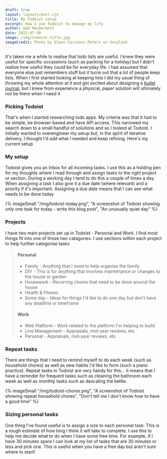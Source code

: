 ```yaml
---
draft: true
layout: layouts/post.njk
title: My Todoist setup
excerpt: How I use Todoist to manage my life
author: Ged MacDermott
date: 2023-07-30
image: /img/todoist-title.jpg
imageCredit: Photo by Glenn Carstens-Peters on Unsplash
---
```


It's taken me a while to realise that todo lists are useful. I knew they were useful for specific occassions (such as packing for a holiday) but I didn't realise how useful they could be for everyday life. I had assumed that everyone else just remembers stuff but it turns out that a lot of people keep lists. When I first started looking at keeping lists I did my usual thing of throwing my whole attention at it and got excited about designing a <a href="https://en.wikipedia.org/wiki/Bullet_journal">bullet journal</a>, but I knew from experience a physical, paper solution will ultimately not be there when I need it

### Picking Todoist

<p>That's when I started researching todo apps. My criteria was that it had to be simple, be browser-based and have API access. This narrowed my search down to a small handful of solutions and so I looked at Todoist. I initially wanted to overengineer my setup but, in the spirit of iterative delivery, I thought I'd add what I needed and keep refining. Here's my current setup</p>

### My setup

Todoist gives you an Inbox for all incoming tasks. I use this as a holding pen for my thoughts where I read through and assign tasks to the right project or section. During a working day I tend to do this a couple of times a day. When assigning a task I also give it a due date (where relevant) and a priority if it's important. Assigning a due date means that I can see what needs to be done today

{% imageSmall "/img/todoist-today.png", "A screenshot of Todoist showing only one task for today - write this blog post", "An unusually quiet day" %}

### Projects

I have two main projects set up in Todoist - Personal and Work. I find most things fit into one of those two catagories. I use sections within each project to help further categorise tasks

> #### Personal
>
> - Family - Anything that I need to help organise the family
> - DIY - This is for anything that involves maintenance or changes to the house or garden
> - Housework - Recurring chores that need to be done around the house
> - Health & Fitness
> - Some day - Ideas for things I'd like to do one day but don't have any deadline or timeframe
>
> #### Work
>
> - Web Platform - Work related to the platform I'm helping to build
> - Line Management - Appraisals, mid-year reviews, etc
> - Personal - Appraisals, mid-year reviews, etc

### Repeat tasks

There are things that I need to remind myself to do each week (such as household chores) as well as new habits I'd like to form (such a piano practice). Repeat tasks in Todoist are very handy for this... it means that I have a reminder for frequent tasks such as cleaning the bathroom each week as well as monthly tasks such as descaling the kettle.

{% imageSmall "/img/todoist-chores.png", "A screenshot of Todoist showing repeat household chores", "Don't tell me I don't know how to have a good time" %}

### Sizing personal tasks

One thing I've found useful is to assign a size to each personal task. This is a rough estimate of how long I think it will take to complete. I use this to help me decide what to do when I have some free time. For example, if I have 30 minutes spare I can look at my list of tasks that are 30 minutes or less and pick one. This is useful when you have a free day but aren't sure where to start!
